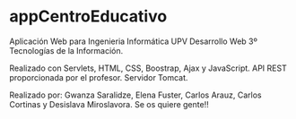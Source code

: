 # appCentroEducativo
Aplicación Web para Ingenieria Informática UPV Desarrollo Web 3º Tecnologías de la Información.

Realizado con Servlets, HTML, CSS, Boostrap, Ajax y JavaScript. API REST proporcionada por el profesor. Servidor Tomcat. 

Realizado por: Gwanza Saralidze, Elena Fuster, Carlos Arauz, Carlos Cortinas y Desislava Miroslavora.
Se os quiere gente!!
